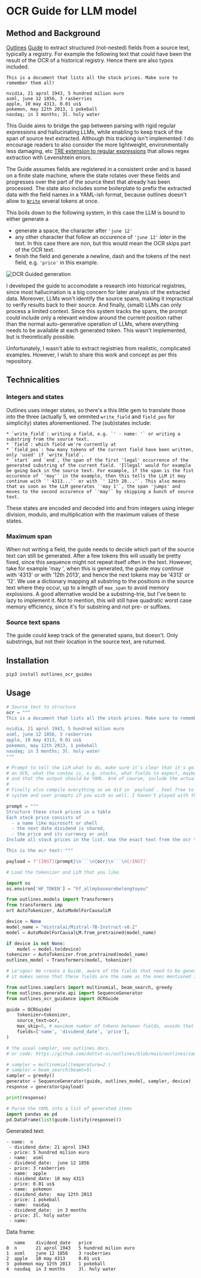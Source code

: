 #  OCR Guide for LLM model

## Method and Background

[Outlines](https://github.com/dottxt-ai/outlines) [Guide](https://github.com/dottxt-ai/outlines-core/blob/main/python/outlines_core/fsm/guide.py#L47) to extract structured (not-nested) fields from a source text, typically a registry. For example the following text that could have been the result of the OCR of a historical registry. Hence there are also typos included.

```
This is a document that lists all the stock prices. Make sure to remember them all!

nvidia, 21 aprol 1943, 5 hundred milion euro
asml, june 12 1856, 3 rasberries
apple, 10 may 4313, 0.01 us$
pokemon, may 12th 2013, 1 pokeball
nasdaq; in 3 months; 3l. holy water
```

This Guide aims to bridge the gap between parsing with rigid regular expressions and hallucinating LLMs, while enabling to keep track of the span of source text extracted. Although this tracking isn't implemented. I do encourage readers to also consider the more lightweight, environmentally less damaging, etc [TRE extension to regular expressions](https://pypi.org/project/regex/) that allows regex extraction with Levenshtein errors.

The Guide assumes fields are registered in a consistent order and is based on a finite state machine, where the state rotates over these fields and progresses over the part of the source thext that already has been processed. The state also includes some boilerplate to prefix the extracted data with the field names in a YAML-ish format, because outlines doesn't allow to [`Write`](https://github.com/dottxt-ai/outlines-core/blob/main/python/outlines_core/fsm/guide.py#L16) several tokens at once.

This boils down to the following system, in this case the LLM is bound to either generate a
 - generate a space, the character after `'june 12'`
 - any other character that follow an occurence of `'june 12'` *later* in the text. In this case there are non, but this would mean the OCR skips part of the OCR text.
 - finish the field and generate a newline, dash and the tokens of the next field, e.g. `'price'` in this example.

![OCR Guided generation](https://raw.githubusercontent.com/prhbrt/outlines-ocr-guidance/refs/heads/main/system.svg)

I developed the guide to accomodate a research into historical registries, since most hallucination is a big concern for later analysis of the extracted data. Moreover, LLMs won't identify the source spans, making it impractical to verify results back to their source. And finally, (small) LLMs can only process a limited context. Since this system tracks the spans, the prompt could include only a relevant window around the current position rather than the normal auto-generative operation of LLMs, where everything needs to be available at each generated token. This wasn't implemented, but is theoretically possible.

Unfortunately, I wasn't able to extract registries from realistic, complicated examples. However, I wish to share this work and concept as per this repository.

## Technicalities

### Integers and states

Outlines uses integer states, so there's a this little gem to translate those into the three (actually 5, we ommited `write_field` and `field_pos` for simplicity) states aforementioned. The (sub)states include:

    * `write_field`: writing a field, e.g. `' - name: '` or writing a substring from the source text.
    * `field`: which field we're currently at
    * `field_pos`: how many tokens of the current field have been written, only 'used' if `write_field`.
    * `start` and `end`, the span of the first 'legal' occurrence of the generated substring of the current field. 'Illegal' would for example be going back in the source text. For example, if the span is the fist occurence of `'may'` in the example, then this tells the LLM it may continue with `' 4313...'` or with `' 12th 20...'`. This also means that as soon as the LLM generates `'may 1'`, the span 'jumps' and moves to the second occurence of `'may'` by skipping a bunch of source text.

These states are encoded and decoded into and from integers using integer division, modulo, and multiplication with the maximum values of these states.

### Maximum span

When not writing a field, the guide needs to decide which part of the source text can still be generated. After a few tokens this will usually be pretty fixed, since this sequence might not repeat itself often in the text. However, take for example 'may ', when this is generated, the guide may continue with '4313' or with '12th 2013', and hence the next tokens may be '4313' or '12'. We use a dictionary mapping all substring to the positions in the source text where they occur, up to a length of `max_span` to avoid memory explosions. A good alternative would be a substring-trie, but I've been to lazy to implement it. Not to mention, this will still have quadratic worst case memory efficiency, since it's for substring and not pre- or suffixes.

### Source text spans

The guide could keep track of the generated spans, but doesn't. Only substrings, but not their location in the source text, are ruturned.

## Installation

```bash
pip3 install outlines_ocr_guides
```

## Usage

```python
# Source text to structure
ocr = """
This is a document that lists all the stock prices. Make sure to remember them all!

nvidia, 21 aprol 1943, 5 hundred milion euro
asml, june 12 1856, 3 rasberries
apple, 10 may 4313, 0.01 us$
pokemon, may 12th 2013, 1 pokeball
nasdaq; in 3 months; 3l. holy water
"""

# Prompt to tell the LLM what to do, make sure it's clear that it's going to deal with
# an OCR, what the contex is, e.g. stocks, what fields to expect, maybe what they look like,
# and that the output should be YAML. And of course, include the actual OCR.
#
# Finally also compile everything as we did in `payload`. Feel free to split this in
# system and user prompts if you wish as well. I haven't played with this yet.

prompt = """
Structure these stock prices in a table
Each stock price consists of
  - a name like microsoft or shell
  - the next date dividend is shared,
  - the price and its currency or unit
Include all stock prices in the list. Use the exact text from the ocr text and return as yaml.

This is the ocr text: """

payload = f'[INST]{prompt}\n```\n{ocr}\n```\n[/INST]'

# Load the tokenizer and LLM that you like.

import os
os.environ['HF_TOKEN'] = "hf_allmybasearebelongtoyou"

from outlines.models import Transformers
from transformers imp
ort AutoTokenizer, AutoModelForCausalLM

device = None
model_name = "mistralai/Mistral-7B-Instruct-v0.2"
model = AutoModelForCausalLM.from_pretrained(model_name)

if device is not None:
    model = model.to(device)
tokenizer = AutoTokenizer.from_pretrained(model_name)
outlines_model = Transformers(model, tokenizer)

# Le'sgow! We create a Guide, aware of the fields that need to be generated in order,
# it makes sense that these fields are the same as the ones mentioned in the prompt.

from outlines.samplers import multinomial, beam_search, greedy
from outlines.generate.api import SequenceGenerator
from outlines_ocr_guidance import OCRGuide

guide = OCRGuide(
    tokenizer=tokenizer,
    source_text=ocr,
    max_skip=5, # maximum number of tokens between fields, avoids that huge quantities of texts are ignored.
    fields=['name', 'dividend_date', 'price'],
)

# the usual sampler, see outlines docs.
# or code: https://github.com/dottxt-ai/outlines/blob/main/outlines/samplers.py

# sampler = multinomial(temperature=2.)
# sampler = beam_search(beams=5)
sampler = greedy()
generator = SequenceGenerator(guide, outlines_model, sampler, device)
response = generator(payload)

print(response)

# Parse the YAML into a list of generated items
import pandas as pd
pd.DataFrame(list(guide.listify(response)))
```

Generated text:

```
- name:  n
 - dividend_date: 21 aprol 1943
 - price: 5 hundred milion euro
 - name:  asml
 - dividend_date:  june 12 1856
 - price: 3 rasberries
 - name:  apple
 - dividend_date: 10 may 4313
 - price: 0.01 us$
 - name:  pokemon
 - dividend_date:  may 12th 2013
 - price: 1 pokeball
 - name:  nasdaq
 - dividend_date:  in 3 months
 - price: 3l. holy water
 - name:  
```

Data frame:

```
   name    dividend_date   price
0  n       21 aprol 1943   5 hundred milion euro
1  asml    june 12 1856    3 rasberries
2  apple   10 may 4313     0.01 us$
3  pokemon may 12th 2013   1 pokeball
4  nasdaq  in 3 months     3l. holy water
```
